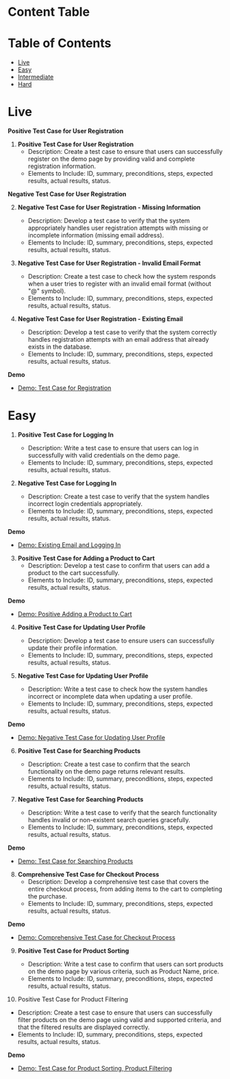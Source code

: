 # Content Table

# Table of Contents

- [Live](#live)
- [Easy](#easy)
- [Intermediate](#intermediate)
- [Hard](#hard)

# Live

**Positive Test Case for User Registration**

1. **Positive Test Case for User Registration**
    - Description: Create a test case to ensure that users can successfully register on the demo page by providing valid and complete registration information.
    - Elements to Include: ID, summary, preconditions, steps, expected results, actual results, status.

**Negative Test Case for User Registration**

2. **Negative Test Case for User Registration - Missing Information**
    - Description: Develop a test case to verify that the system appropriately handles user registration attempts with missing or incomplete information (missing email address).
    - Elements to Include: ID, summary, preconditions, steps, expected results, actual results, status.

3. **Negative Test Case for User Registration - Invalid Email Format**
    - Description: Create a test case to check how the system responds when a user tries to register with an invalid email format (without "@" symbol).
    - Elements to Include: ID, summary, preconditions, steps, expected results, actual results, status.


4. **Negative Test Case for User Registration - Existing Email**
    - Description: Develop a test case to verify that the system correctly handles registration attempts with an email address that already exists in the database.
    - Elements to Include: ID, summary, preconditions, steps, expected results, actual results, status.

**Demo**

- [Demo: Test Case for Registration](https://momentoapp.emuel.me/login.php)

# Easy

1. **Positive Test Case for Logging In**
   - Description: Write a test case to ensure that users can log in successfully with valid credentials on the demo page.
   - Elements to Include: ID, summary, preconditions, steps, expected results, actual results, status.

2. **Negative Test Case for Logging In**
   - Description: Create a test case to verify that the system handles incorrect login credentials appropriately.
   - Elements to Include: ID, summary, preconditions, steps, expected results, actual results, status.

**Demo**

- [Demo: Existing Email and Logging In](https://momentoapp.emuel.me/login.php)

3. **Positive Test Case for Adding a Product to Cart**
   - Description: Develop a test case to confirm that users can add a product to the cart successfully.
   - Elements to Include: ID, summary, preconditions, steps, expected results, actual results, status.

**Demo**

- [Demo: Positive Adding a Product to Cart](https://www.demoblaze.com/index.html)

4. **Positive Test Case for Updating User Profile**
   - Description: Develop a test case to ensure users can successfully update their profile information.
   - Elements to Include: ID, summary, preconditions, steps, expected results, actual results, status.

5. **Negative Test Case for Updating User Profile**
   - Description: Write a test case to check how the system handles incorrect or incomplete data when updating a user profile.
   - Elements to Include: ID, summary, preconditions, steps, expected results, actual results, status.

**Demo**

- [Demo: Negative Test Case for Updating User Profile](https://momentoapp.emuel.me/login.php)

6. **Positive Test Case for Searching Products**
   - Description: Create a test case to confirm that the search functionality on the demo page returns relevant results.
   - Elements to Include: ID, summary, preconditions, steps, expected results, actual results, status.

7. **Negative Test Case for Searching Products**
   - Description: Write a test case to verify that the search functionality handles invalid or non-existent search queries gracefully.
   - Elements to Include: ID, summary, preconditions, steps, expected results, actual results, status.

**Demo**

- [Demo: Test Case for Searching Products](https://automationbookstore.dev/)

8. **Comprehensive Test Case for Checkout Process**
    - Description: Develop a comprehensive test case that covers the entire checkout process, from adding items to the cart to completing the purchase.
    - Elements to Include: ID, summary, preconditions, steps, expected results, actual results, status.

**Demo**

- [Demo: Comprehensive Test Case for Checkout Process](https://www.demoblaze.com/cart.html)

9. **Positive Test Case for Product Sorting**
   - Description: Write a test case to confirm that users can sort products on the demo page by various criteria, such as Product Name, price.
   - Elements to Include: ID, summary, preconditions, steps, expected results, actual results, status.

10. Positive Test Case for Product Filtering
   - Description: Create a test case to ensure that users can successfully filter products on the demo page using valid and supported criteria, and that the filtered results are displayed correctly.
   - Elements to Include: ID, summary, preconditions, steps, expected results, actual results, status.

**Demo**

- [Demo: Test Case for Product Sorting, Product Filtering](https://magento.softwaretestingboard.com/)